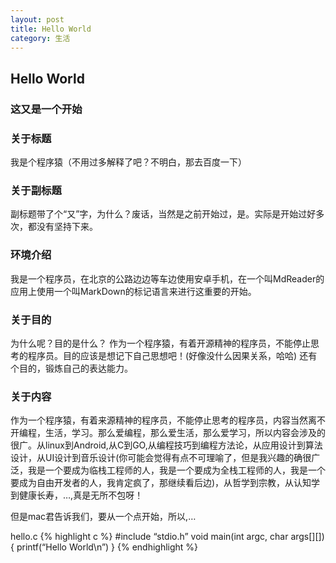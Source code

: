 ```yaml
---
layout: post
title: Hello World
category: 生活
---
```

## Hello World
### 这又是一个开始

### 关于标题
我是个程序猿（不用过多解释了吧？不明白，那去百度一下）
### 关于副标题
副标题带了个“又”字，为什么？废话，当然是之前开始过，是。实际是开始过好多次，都没有坚持下来。

### 环境介绍
我是一个程序员，在北京的公路边边等车边使用安卓手机，在一个叫MdReader的应用上使用一个叫MarkDown的标记语言来进行这重要的开始。

### 关于目的
为什么呢？目的是什么？
作为一个程序猿，有着开源精神的程序员，不能停止思考的程序员。目的应该是想记下自己思想吧！(好像没什么因果关系，哈哈)
还有个目的，锻炼自己的表达能力。
### 关于内容
作为一个程序猿，有着来源精神的程序员，不能停止思考的程序员，内容当然离不开编程，生活，学习。那么爱编程，那么爱生活，那么爱学习，所以内容会涉及的很广。从linux到Android,从C到GO,从编程技巧到编程方法论，从应用设计到算法设计，从UI设计到音乐设计(你可能会觉得有点不可理喻了，但是我兴趣的确很广泛，我是一个要成为临栈工程师的人，我是一个要成为全栈工程师的人，我是一个要成为自由开发者的人，我肯定疯了，那继续看后边)，从哲学到宗教，从认知学到健康长寿，…,真是无所不包呀！

但是mac君告诉我们，要从一个点开始，所以,…

hello.c
{% highlight c %}
#include “stdio.h”
void main(int argc, char args[][]){
    printf(“Hello World\n”)
}
{% endhighlight %}

